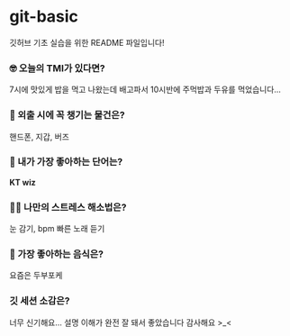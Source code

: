# git-basic
깃허브 기초 실습을 위한 README 파일입니다!

### 🤓 오늘의 TMI가 있다면?
7시에 맛있게 밥을 먹고 나왔는데 배고파서 10시반에 주먹밥과 두유를 먹었습니다...

### 🎒 외출 시에 꼭 챙기는 물건은?
핸드폰, 지갑, 버즈

### 🤙 내가 가장 좋아하는 단어는?
**KT wiz**

### 🧘‍♀️ 나만의 스트레스 해소법은?
눈 감기, bpm 빠른 노래 듣기

### 🍧 가장 좋아하는 음식은?
요즘은 두부포케

### 깃 세션 소감은?
너무 신기해요... 설명 이해가 완전 잘 돼서 좋았습니다 감사해요 >_<
